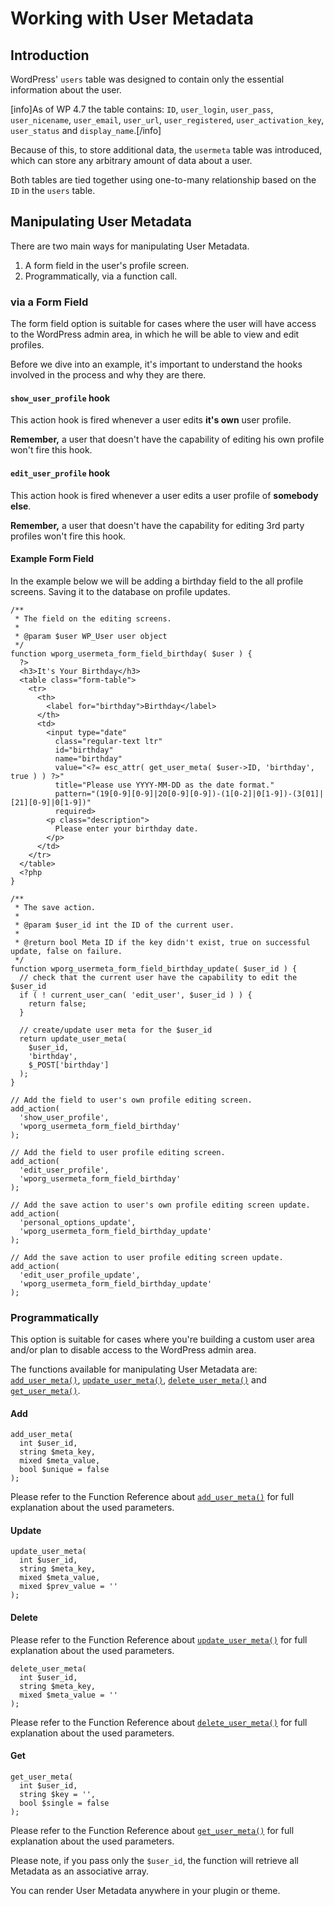 # Working with User Metadata 

## Introduction

WordPress' `users` table was designed to contain only the essential information about the user.

[info]As of WP 4.7 the table contains: `ID`, `user_login`, `user_pass`, `user_nicename`, `user_email`, `user_url`, `user_registered`, `user_activation_key`, `user_status` and `display_name`.[/info]

Because of this, to store additional data, the `usermeta` table was introduced, which can store any arbitrary amount of data about a user.

Both tables are tied together using one-to-many relationship based on the `ID` in the `users` table.

## Manipulating User Metadata

There are two main ways for manipulating User Metadata.

1. A form field in the user's profile screen.
2. Programmatically, via a function call.

### via a Form Field

The form field option is suitable for cases where the user will have access to the WordPress admin area, in which he will be able to view and edit profiles.

Before we dive into an example, it's important to understand the hooks involved in the process and why they are there.

#### `show_user_profile` hook

This action hook is fired whenever a user edits **it's own** user profile.

**Remember,** a user that doesn't have the capability of editing his own profile won't fire this hook.

#### `edit_user_profile` hook

This action hook is fired whenever a user edits a user profile of **somebody else**.

**Remember,** a user that doesn't have the capability for editing 3rd party profiles won't fire this hook.

#### Example Form Field

In the example below we will be adding a birthday field to the all profile screens. Saving it to the database on profile updates.

```
/**
 * The field on the editing screens.
 *
 * @param $user WP_User user object
 */
function wporg_usermeta_form_field_birthday( $user ) {
  ?>
  <h3>It's Your Birthday</h3>
  <table class="form-table">
    <tr>
      <th>
        <label for="birthday">Birthday</label>
      </th>
      <td>
        <input type="date"
          class="regular-text ltr"
          id="birthday"
          name="birthday"
          value="<?= esc_attr( get_user_meta( $user->ID, 'birthday', true ) ) ?>"
          title="Please use YYYY-MM-DD as the date format."
          pattern="(19[0-9][0-9]|20[0-9][0-9])-(1[0-2]|0[1-9])-(3[01]|[21][0-9]|0[1-9])"
          required>
        <p class="description">
          Please enter your birthday date.
        </p>
      </td>
    </tr>
  </table>
  <?php
}

/**
 * The save action.
 *
 * @param $user_id int the ID of the current user.
 *
 * @return bool Meta ID if the key didn't exist, true on successful update, false on failure.
 */
function wporg_usermeta_form_field_birthday_update( $user_id ) {
  // check that the current user have the capability to edit the $user_id
  if ( ! current_user_can( 'edit_user', $user_id ) ) {
    return false;
  }

  // create/update user meta for the $user_id
  return update_user_meta(
    $user_id,
    'birthday',
    $_POST['birthday']
  );
}

// Add the field to user's own profile editing screen.
add_action(
  'show_user_profile',
  'wporg_usermeta_form_field_birthday'
);

// Add the field to user profile editing screen.
add_action(
  'edit_user_profile',
  'wporg_usermeta_form_field_birthday'
);

// Add the save action to user's own profile editing screen update.
add_action(
  'personal_options_update',
  'wporg_usermeta_form_field_birthday_update'
);

// Add the save action to user profile editing screen update.
add_action(
  'edit_user_profile_update',
  'wporg_usermeta_form_field_birthday_update'
);
```

### Programmatically

This option is suitable for cases where you're building a custom user area and/or plan to disable access to the WordPress admin area.

The functions available for manipulating User Metadata are: [`add_user_meta()`](https://developer.wordpress.org/reference/functions/add_user_meta/), [`update_user_meta()`](https://developer.wordpress.org/reference/functions/update_user_meta/), [`delete_user_meta()`](https://developer.wordpress.org/reference/functions/delete_user_meta/) and [`get_user_meta()`](https://developer.wordpress.org/reference/functions/get_user_meta/).

#### Add

```
add_user_meta(
  int $user_id,
  string $meta_key,
  mixed $meta_value,
  bool $unique = false
);
```

Please refer to the Function Reference about [`add_user_meta()`](https://developer.wordpress.org/reference/functions/add_user_meta/) for full explanation about the used parameters.

#### Update

```
update_user_meta(
  int $user_id,
  string $meta_key,
  mixed $meta_value,
  mixed $prev_value = ''
);
```

#### Delete

Please refer to the Function Reference about [`update_user_meta()`](https://developer.wordpress.org/reference/functions/update_user_meta/) for full explanation about the used parameters.

```
delete_user_meta(
  int $user_id,
  string $meta_key,
  mixed $meta_value = ''
);
```

Please refer to the Function Reference about [`delete_user_meta()`](https://developer.wordpress.org/reference/functions/delete_user_meta/) for full explanation about the used parameters.

#### Get

```
get_user_meta(
  int $user_id,
  string $key = '',
  bool $single = false
);
```

Please refer to the Function Reference about [`get_user_meta()`](https://developer.wordpress.org/reference/functions/get_user_meta/) for full explanation about the used parameters.

Please note, if you pass only the `$user_id`, the function will retrieve all Metadata as an associative array.

You can render User Metadata anywhere in your plugin or theme.